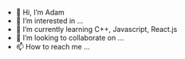 - 👋 Hi, I’m Adam
- 👀 I’m interested in ...
- 🌱 I’m currently learning C++, Javascript, React.js
- 💞️ I’m looking to collaborate on ...
- 📫 How to reach me ...

<!---
Adyune/Adyune is a ✨ special ✨ repository because its `README.md` (this file) appears on your GitHub profile.
You can click the Preview link to take a look at your changes.
--->
